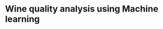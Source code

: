 # Wine quality analysis using Machine learning
```RLIMCA369, Elective II - Python Programming Assignment 
```
